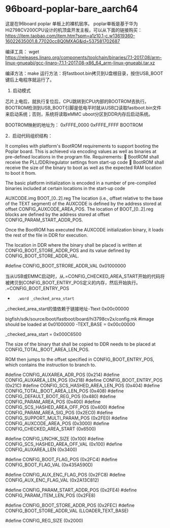 # 96board-poplar-bare_aarch64

这是在96board poplar 单板上的裸机层序。
poplar单板是基于华为Hi2798CV200CPU设计的机顶盒开发主板，可以从下面的链接购买：
https://item.taobao.com/item.htm?spm=a1z10.1-c.w13619360-16022635001.8.77020cc8Q0MXAG&id=537581702687

编译工具：
wget https://releases.linaro.org/components/toolchain/binaries/7.1-2017.08/arm-linux-gnueabi/gcc-linaro-7.1.1-2017.08-x86_64_arm-linux-gnueabi.tar.xz

编译方法：make
运行方法：将fastboot.bin拷贝到U盘根目录，按住USB_BOOT键后上电程序就运行了。


1.	启动模式

芯片上电后，就执行复位后，CPU跳转到CPU内部的BOOTROM去执行。BOOTROM检测到USB_BOOT引脚是低电平时就从USB口读取fastboot.bin文件来启动系统；否则，系统将读取eMMC uboot分区到DDR内存后启动系统。

BOOTROM映射的地址为：
0xFFFE_0000 0xFFFE_FFFF BOOTROM

2．启动代码组织结构：

It complies with platform's BootROM requirements to support booting the Poplar board. This is achieved via encoding values as well as binaries at pre-defined locations in the program file.
Requirements:
	BootROM shall receive the PLL/DDR/regulator settings from start-up code
	BootROM shall receive the size of the binary to boot as well as the expected RAM location to boot it from.

The basic platform initialization is encoded in a number of pre-compiled binaries included at certain locations in the start-up code

AUXCODE.img
BOOT_[0..2].reg
The location (i.e., offset relative to the base of the TEXT segment) of the AUXCODE is defined by the address stored at offset CONFIG_AUXCODE_AREA_POS.
The location of BOOT_[0..2].reg blocks are defined by the address stored at offset CONFIG_PARAM_START_ADDR_POS.

Once the BootROM has executed the AUXCODE initialization binary, it loads the rest of the file in DDR for execution.

The location in DDR where the binary shall be placed is written at CONFIG_BOOT_STORE_ADDR_POS and its value defined by CONFIG_BOOT_STORE_ADDR_VAL.

#define  CONFIG_BOOT_STRORE_ADDR_VAL   0x01000000

当从USB或EMMC启动时，从.=CONFIG_CHECKED_AREA_START开始的代码将被拷贝到CONFIG_BOOT_ENTRY_POS定义的内存，然后开始执行。
.=CONFIG_BOOT_ENTRY_POS
-       .word _checked_area_start

_checked_area_start的值依赖于链接地址-Ttext 0x00c00000

bigfish/sdk/source/boot/fastboot/board/hi3798cv2x/config.mk
#image should be loaded at 0x01000000
-TEXT_BASE = 0x00c00000

_checked_area_start = 0x000C6500

The size of the binary that shall be copied to DDR needs to be placed at CONFIG_TOTAL_BOOT_AREA_LEN_POS.

ROM then jumps to the offset specified in CONFIG_BOOT_ENTRY_POS, which contains the instruction to branch to.


#define CONFIG_AUXAREA_ADR_POS			(0x214)
#define CONFIG_AUXAREA_LEN_POS			(0x218)
#define CONFIG_BOOT_ENTRY_POS			(0x21C)
#define CONFIG_SCS_HASHED_AREA_LEN_POS		(0x404)
#define CONFIG_TOTAL_BOOT_AREA_LEN_POS		(0x408)
#define CONFIG_DEFAULT_BOOT_REG_POS		(0x480)
#define CONFIG_PARAM_AREA_POS			(0x400)
#define CONFIG_SCS_HASHED_AREA_OFF_POS		(0x400)
#define CONFIG_PARAM_AREA_SIG_POS		(0x2EC0)
#define CONFIG_SUPPORT_MULTI_PARAM_POS		(0x2FE0)
#define CONFIG_AUXCODE_AREA_POS			(0x3000)
#define CONFIG_CHECKED_AREA_START		(0x6500)

#define CONFIG_UNCHK_SIZE			(0x100)
#define CONFIG_SCS_HASHED_AREA_OFF_VAL		(0x100)
#define CONFIG_AUXAREA_LEN			(0x3400)

#define CONFIG_BOOT_FLAG_POS			(0x2FC4)
#define CONFIG_BOOT_FLAG_VAL			(0x435A590D)

#define CONFIG_AUX_ENC_FLAG_POS			(0x2FC8)
#define CONFIG_AUX_ENC_FLAG_VAL			(0x2A13C812)

#define CONFIG_PARAM_START_ADDR_POS		(0x2FE4)
#define CONFIG_PARAM_ITEM_LEN_POS		(0x2FE8)

#define CONFIG_BOOT_STORE_ADDR_POS		(0x2FEC)
#define CONFIG_BOOT_STORE_ADDR_VAL		(LLOADER_TEXT_BASE)

#define CONFIG_REG_SIZE				(0x2000)

